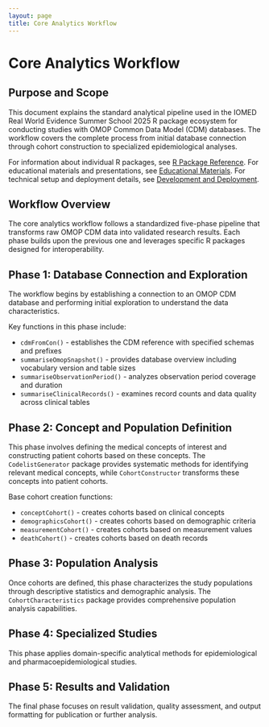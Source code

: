 ```yaml
---
layout: page
title: Core Analytics Workflow
---
```


# Core Analytics Workflow

## Purpose and Scope

This document explains the standard analytical pipeline used in the IOMED Real World Evidence Summer School 2025 R package ecosystem for conducting studies with OMOP Common Data Model (CDM) databases. The workflow covers the complete process from initial database connection through cohort construction to specialized epidemiological analyses.

For information about individual R packages, see [R Package Reference](../package_reference). For educational materials and presentations, see [Educational Materials](../educational_materials). For technical setup and deployment details, see [Development and Deployment](../development_and_deployment).

## Workflow Overview

The core analytics workflow follows a standardized five-phase pipeline that transforms raw OMOP CDM data into validated research results. Each phase builds upon the previous one and leverages specific R packages designed for interoperability.

## Phase 1: Database Connection and Exploration

The workflow begins by establishing a connection to an OMOP CDM database and performing initial exploration to understand the data characteristics.

Key functions in this phase include:
- `cdmFromCon()` - establishes the CDM reference with specified schemas and prefixes
- `summariseOmopSnapshot()` - provides database overview including vocabulary version and table sizes
- `summariseObservationPeriod()` - analyzes observation period coverage and duration
- `summariseClinicalRecords()` - examines record counts and data quality across clinical tables

## Phase 2: Concept and Population Definition

This phase involves defining the medical concepts of interest and constructing patient cohorts based on these concepts. The `CodelistGenerator` package provides systematic methods for identifying relevant medical concepts, while `CohortConstructor` transforms these concepts into patient cohorts.

Base cohort creation functions:
- `conceptCohort()` - creates cohorts based on clinical concepts
- `demographicsCohort()` - creates cohorts based on demographic criteria
- `measurementCohort()` - creates cohorts based on measurement values
- `deathCohort()` - creates cohorts based on death records

## Phase 3: Population Analysis

Once cohorts are defined, this phase characterizes the study populations through descriptive statistics and demographic analysis. The `CohortCharacteristics` package provides comprehensive population analysis capabilities.

## Phase 4: Specialized Studies

This phase applies domain-specific analytical methods for epidemiological and pharmacoepidemiological studies.

## Phase 5: Results and Validation

The final phase focuses on result validation, quality assessment, and output formatting for publication or further analysis.
